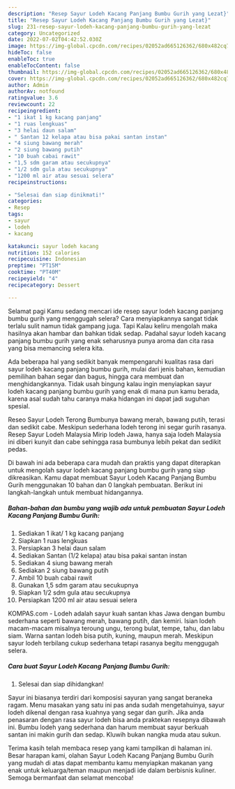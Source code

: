 ```yaml
---
description: "Resep Sayur Lodeh Kacang Panjang Bumbu Gurih yang Lezat}"
title: "Resep Sayur Lodeh Kacang Panjang Bumbu Gurih yang Lezat}"
slug: 231-resep-sayur-lodeh-kacang-panjang-bumbu-gurih-yang-lezat
category: Uncategorized
date: 2022-07-02T04:42:52.030Z
image: https://img-global.cpcdn.com/recipes/02052ad665126362/680x482cq70/sayur-lodeh-kacang-panjang-bumbu-gurih-foto-resep-utama.jpg
hideToc: false
enableToc: true
enableTocContent: false
thumbnail: https://img-global.cpcdn.com/recipes/02052ad665126362/680x482cq70/sayur-lodeh-kacang-panjang-bumbu-gurih-foto-resep-utama.jpg
cover: https://img-global.cpcdn.com/recipes/02052ad665126362/680x482cq70/sayur-lodeh-kacang-panjang-bumbu-gurih-foto-resep-utama.jpg
author: Admin
authorAv: notfound
ratingvalue: 3.6
reviewcount: 22
recipeingredient:
- "1 ikat 1 kg kacang panjang"
- "1 ruas lengkuas"
- "3 helai daun salam"
- " Santan 12 kelapa atau bisa pakai santan instan"
- "4 siung bawang merah"
- "2 siung bawang putih"
- "10 buah cabai rawit"
- "1,5 sdm garam atau secukupnya"
- "1/2 sdm gula atau secukupnya"
- "1200 ml air atau sesuai selera"
recipeinstructions:

- "Selesai dan siap dinikmati!"
categories:
- Resep
tags:
- sayur
- lodeh
- kacang

katakunci: sayur lodeh kacang 
nutrition: 152 calories
recipecuisine: Indonesian
preptime: "PT15M"
cooktime: "PT40M"
recipeyield: "4"
recipecategory: Dessert

---
```



Selamat pagi Kamu sedang mencari ide resep sayur lodeh kacang panjang bumbu gurih yang menggugah selera? Cara menyiapkannya sangat tidak terlalu sulit namun tidak gampang juga. Tapi Kalau keliru mengolah maka hasilnya akan hambar dan bahkan tidak sedap. Padahal sayur lodeh kacang panjang bumbu gurih yang enak seharusnya punya aroma dan cita rasa yang bisa memancing selera kita.


Ada beberapa hal yang sedikit banyak mempengaruhi kualitas rasa dari sayur lodeh kacang panjang bumbu gurih, mulai dari jenis bahan, kemudian pemilihan bahan segar dan bagus, hingga cara membuat dan menghidangkannya. Tidak usah bingung kalau ingin menyiapkan sayur lodeh kacang panjang bumbu gurih yang enak di mana pun kamu berada, karena asal sudah tahu caranya maka hidangan ini dapat jadi suguhan spesial.

Reseo Sayur Lodeh Terong Bumbunya bawang merah, bawang putih, terasi dan sedikit cabe. Meskipun sederhana lodeh terong ini segar gurih rasanya. Resep Sayur Lodeh Malaysia Mirip lodeh Jawa, hanya saja lodeh Malaysia ini diberi kunyit dan cabe sehingga rasa bumbunya lebih pekat dan sedikit pedas.


Di bawah ini ada beberapa cara mudah dan praktis yang dapat diterapkan untuk mengolah sayur lodeh kacang panjang bumbu gurih yang siap dikreasikan. Kamu dapat membuat Sayur Lodeh Kacang Panjang Bumbu Gurih menggunakan 10 bahan dan 0 langkah pembuatan. Berikut ini langkah-langkah untuk membuat hidangannya.

<!--inarticleads1-->

##### Bahan-bahan dan bumbu yang wajib ada untuk pembuatan Sayur Lodeh Kacang Panjang Bumbu Gurih:

1. Sediakan 1 ikat/ 1 kg kacang panjang
1. Siapkan 1 ruas lengkuas
1. Persiapkan 3 helai daun salam
1. Sediakan  Santan (1/2 kelapa) atau bisa pakai santan instan
1. Sediakan 4 siung bawang merah
1. Sediakan 2 siung bawang putih
1. Ambil 10 buah cabai rawit
1. Gunakan 1,5 sdm garam atau secukupnya
1. Siapkan 1/2 sdm gula atau secukupnya
1. Persiapkan 1200 ml air atau sesuai selera


KOMPAS.com - Lodeh adalah sayur kuah santan khas Jawa dengan bumbu sederhana seperti bawang merah, bawang putih, dan kemiri. Isian lodeh macam-macam misalnya teroung ungu, terong bulat, tempe, tahu, dan labu siam. Warna santan lodeh bisa putih, kuning, maupun merah. Meskipun sayur lodeh terbilang cukup sederhana tetapi rasanya begitu menggugah selera. 

<!--inarticleads2-->

##### Cara buat Sayur Lodeh Kacang Panjang Bumbu Gurih:


1. Selesai dan siap dihidangkan!

Sayur ini biasanya terdiri dari komposisi sayuran yang sangat beraneka ragam. Menu masakan yang satu ini pas anda sudah mengetahuinya, sayur lodeh dikenal dengan rasa kuahnya yang segar dan gurih. Jika anda penasaran dengan rasa sayur lodeh bisa anda praktekan resepnya dibawah ini. Bumbu lodeh yang sederhana dan harum membuat sayur berkuah santan ini makin gurih dan sedap. Kluwih bukan nangka muda atau sukun. 

Terima kasih telah membaca resep yang kami tampilkan di halaman ini. Besar harapan kami, olahan Sayur Lodeh Kacang Panjang Bumbu Gurih yang mudah di atas dapat membantu kamu menyiapkan makanan yang enak untuk keluarga/teman maupun menjadi ide dalam berbisnis kuliner. Semoga bermanfaat dan selamat mencoba!
